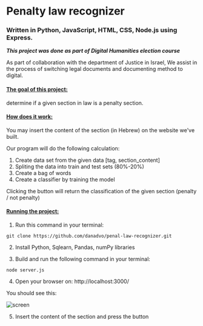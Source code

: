 # Penalty law recognizer
### Written in Python, JavaScript, HTML, CSS, Node.js using Express.
***This project was done as part of Digital Humanities election course***

As part of collaboration with the department of Justice in Israel, We assist in the process of switching legal documents and documenting method to digital.

#### <ins> The goal of this project:

determine if a given section in law is a penalty section.

#### <ins> How does it work:

You may insert the content of the section (in Hebrew) on the website we've built.

Our program will do the following calculation: 

1. Create data set from the given data [tag, section_content]
2. Spliting the data into train and test sets (80%-20%)
3. Create a bag of words
4. Create a classifier by training the model

Clicking the button will return the classification of the given section (penalty / not penalty)

#### <ins> Running the project: </ins>

1. Run this command in your terminal:

``` git clone https://github.com/danadvo/penal-law-recognizer.git ```

2. Install Python, Sqlearn, Pandas, numPy libraries

3. Build and run the following command in your terminal:

``` node server.js ```

4. Open your browser on: http://localhost:3000/ 

You should see this:

![screen](https://iili.io/qFjLrv.png)

5. Insert the content of the section and press the button
